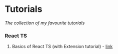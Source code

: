 # Tutorials
*The collection of my favourite tutorials*

### React TS
1. Basics of React TS (with Extension tutorial) - [link](https://www.youtube.com/watch?v=BnIhk4igd8I&t=918s)






